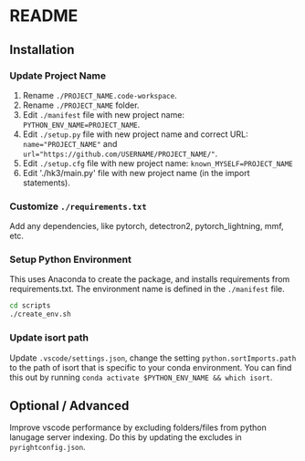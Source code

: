 # README

## Installation

### Update Project Name

1. Rename `./PROJECT_NAME.code-workspace`.
2. Rename `./PROJECT_NAME` folder.
3. Edit `./manifest` file with new project name: `PYTHON_ENV_NAME=PROJECT_NAME`.
4. Edit `./setup.py` file with new project name and correct URL: `name="PROJECT_NAME"` and `url="https://github.com/USERNAME/PROJECT_NAME/"`.
5. Edit `./setup.cfg` file with new project name: `known_MYSELF=PROJECT_NAME`
6. Edit './hk3/main.py' file with new project name (in the import statements).

### Customize `./requirements.txt`

Add any dependencies, like pytorch, detectron2, pytorch_lightning, mmf, etc.

### Setup Python Environment

This uses Anaconda to create the package, and installs requirements from requirements.txt. The environment name is defined in the `./manifest` file.

```bash
cd scripts
./create_env.sh
```

### Update isort path

Update `.vscode/settings.json`, change the setting `python.sortImports.path` to the path of isort that is specific to your conda environment. You can find this out by running `conda activate $PYTHON_ENV_NAME && which isort`.

## Optional / Advanced

Improve vscode performance by excluding folders/files from python lanugage server indexing. Do this by updating the excludes in `pyrightconfig.json`.
